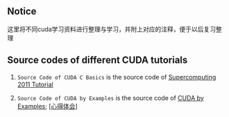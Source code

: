 ## Notice
这里将不同cuda学习资料进行整理与学习，并附上对应的注释，便于以后复习整理
## Source codes of different CUDA tutorials
1.  `Source Code of CUDA C Basics` is the source code of [Supercomputing 2011 Tutorial
](https://www.nvidia.com/docs/IO/116711/sc11-cuda-c-basics.pdf)

2. `Source Code of CUDA by Examples` is the source code of [CUDA by Examples](http://www.mat.unimi.it/users/sansotte/cuda/CUDA_by_Example.pdf); [[心得体会](./Source%20Code%20of%20CUDA%20by%20Examples/thinking.md)]
